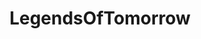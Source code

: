 ---
title: LegendsOfTomorrow
crosslinks:
- FlashTV
- arrow
- ReverseFlashTV
- VixenCWSeed
- nocontext
- shield
- UnexpectedHamilton
- whowouldwin
- help
- '2013'
- xkcd
- PrequelMemes
- funny
- Bandnames
- todayilearned
- CWArrow
- gamegrumps
- unexpectedoverwatch
---